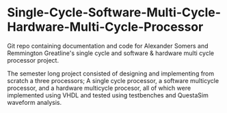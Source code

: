 # Single-Cycle-Software-Multi-Cycle-Hardware-Multi-Cycle-Processor
Git repo containing documentation and code for Alexander Somers and Remmington Greatline's single cycle and software &amp; hardware multi cycle processor project. 

The semester long project consisted of designing and implementing from scratch a three processors; A single cycle processor, a software multicycle processor, and a hardware multicycle procesor, all of which were implemented using VHDL and tested using testbenches and QuestaSim waveform analysis.
